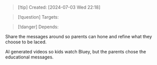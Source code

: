 
>[!tip] Created: [2024-07-03 Wed 22:18]

>[!question] Targets: 

>[!danger] Depends: 

Share the messages around so parents can hone and refine what they choose to be laced.

AI generated videos so kids watch Bluey, but the parents chose the educational messages.